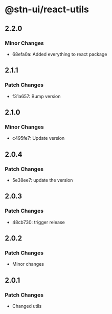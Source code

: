 # @stn-ui/react-utils

## 2.2.0

### Minor Changes

- 68efa0a: Added everything to react package

## 2.1.1

### Patch Changes

- f31a657: Bump version

## 2.1.0

### Minor Changes

- c495fe7: Update version

## 2.0.4

### Patch Changes

- 5e38ee7: update the version

## 2.0.3

### Patch Changes

- 48cb730: trigger release

## 2.0.2

### Patch Changes

- Minor changes

## 2.0.1

### Patch Changes

- Changed utils
